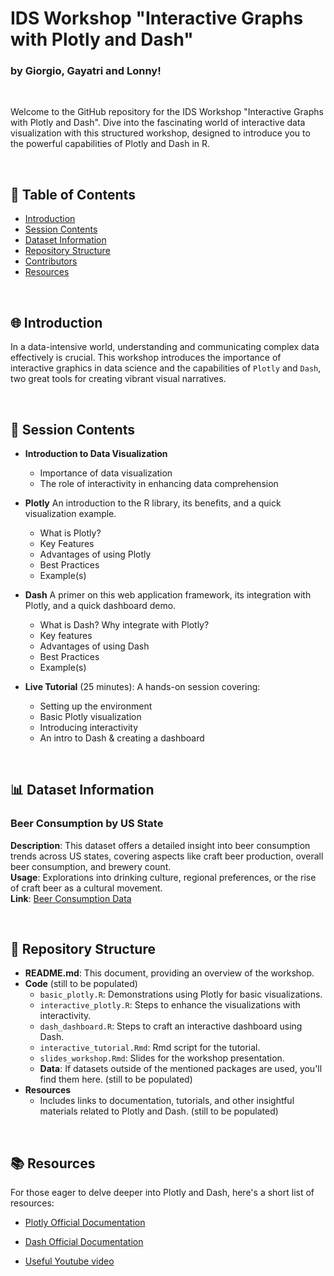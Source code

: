 # IDS Workshop "Interactive Graphs with Plotly and Dash" 
### by Giorgio, Gayatri and Lonny!

<br>

Welcome to the GitHub repository for the IDS Workshop  "Interactive Graphs with Plotly and Dash". Dive into the fascinating world of interactive data visualization with this structured workshop, designed to introduce you to the powerful capabilities of Plotly and Dash in R.

<br>

## 📑 Table of Contents
- [Introduction](#introduction)
- [Session Contents](#session-contents)
- [Dataset Information](#dataset-information)
- [Repository Structure](#repository-structure)
- [Contributors](#contributors)
- [Resources](#resources)

<br>

## 🌐 Introduction
In a data-intensive world, understanding and communicating complex data effectively is crucial. This workshop introduces the importance of interactive graphics in data science and the capabilities of `Plotly` and `Dash`, two great tools for creating vibrant visual narratives.

<br>

## 📘 Session Contents

- **Introduction to Data Visualization**
  - Importance of data visualization
  - The role of interactivity in enhancing data comprehension
  
- **Plotly**
  An introduction to the R library, its benefits, and a quick visualization example. 
  - What is Plotly?
  - Key Features
  - Advantages of using Plotly
  - Best Practices
  - Example(s)

- **Dash**
  A primer on this web application framework, its integration with Plotly, and a quick dashboard demo.
  - What is Dash? Why integrate with Plotly?
  - Key features
  - Advantages of using Dash
  - Best Practices
  - Example(s)
  
- **Live Tutorial** (25 minutes): A hands-on session covering:
  - Setting up the environment
  - Basic Plotly visualization
  - Introducing interactivity
  - An intro to Dash & creating a dashboard

<br>

## 📊 Dataset Information

### Beer Consumption by US State
**Description**: This dataset offers a detailed insight into beer consumption trends across US states, covering aspects like craft beer production, overall beer consumption, and brewery count.  
**Usage**: Explorations into drinking culture, regional preferences, or the rise of craft beer as a cultural movement.  
**Link**: [Beer Consumption Data](https://github.com/plotly/datasets/blob/master/beers.csv)

<br>

## 📂 Repository Structure
- **README.md**: This document, providing an overview of the workshop.
- **Code**
  (still to be populated)
  - `basic_plotly.R`: Demonstrations using Plotly for basic visualizations.
  - `interactive_plotly.R`: Steps to enhance the visualizations with interactivity.
  - `dash_dashboard.R`: Steps to craft an interactive dashboard using Dash.
  - `interactive_tutorial.Rmd`: Rmd script for the tutorial.
  - `slides_workshop.Rmd`: Slides for the workshop presentation.
  - **Data**: If datasets outside of the mentioned packages are used, you'll find them here.
    (still to be populated)
- **Resources**
  - Includes links to documentation, tutorials, and other insightful materials related to Plotly and Dash.
    (still to be populated)

<br>

## 📚 Resources
For those eager to delve deeper into Plotly and Dash, here's a short list of resources:

- [Plotly Official Documentation](https://plotly.com/r/) 

- [Dash Official Documentation](https://dashr.plotly.com/)

- [Useful Youtube video](https://www.youtube.com/watch?v=WmofiOklux8)

<br>

